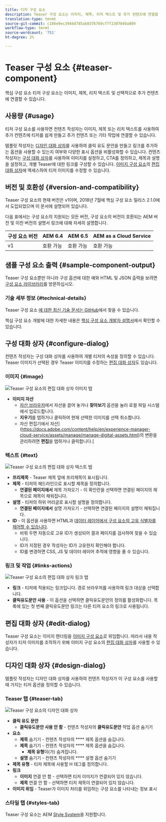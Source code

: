 ```yaml
---
title: 티저 구성 요소
description: Teaser 구성 요소는 이미지, 제목, 리치 텍스트 및 추가 컨텐츠에 연결할 수 있습니다.
translation-type: tm+mt
source-git-commit: c186e9ec3944d785ab0376769cf7f2307049a809
workflow-type: tm+mt
source-wordcount: '751'
ht-degree: 2%

---
```



# Teaser 구성 요소 {#teaser-component}

핵심 구성 요소 티저 구성 요소는 이미지, 제목, 리치 텍스트 및 선택적으로 추가 컨텐츠에 연결할 수 있습니다.

## 사용량 {#usage}

티저 구성 요소를 사용하면 컨텐츠 작성자는 이미지, 제목 또는 리치 텍스트를 사용하여 추가 컨텐츠에 티저를 쉽게 만들고 추가 컨텐츠 또는 기타 작업에 연결할 수 있습니다.

템플릿 작성자는 [디자인 대화 상자](#design-dialog)를 사용하여 클릭 유도 문안을 만들고 링크를 추가하는 옵션을 사용할 수 있는지 여부와 다양한 표시 옵션을 비활성화할 수 있습니다. 컨텐츠 작성자는 [구성 대화 상자](#configure-dialog)를 사용하여 이미지를 설정하고, CTA를 정의하고, 제목과 설명을 설정하고, 개별 Teaser에 대한 링크를 구성할 수 있습니다. [이미지 구성 요소](image.md)의 [편집 대화 상자](image.md#edit-dialog)에 액세스하여 티저 이미지를 수정할 수 있습니다.

## 버전 및 호환성 {#version-and-compatibility}

Teaser 구성 요소의 현재 버전은 v1이며, 2018년 7월에 핵심 구성 요소 릴리스 2.1.0에서 도입되었으며 이 문서에 설명되어 있습니다.

다음 표에서는 구성 요소의 지원되는 모든 버전, 구성 요소의 버전이 호환되는 AEM 버전 및 이전 버전의 설명서 링크에 대해 자세히 설명합니다.

| 구성 요소 버전 | AEM 6.4 | AEM 6.5 | AEM as a Cloud Service |
|---|---|---|---|
| v1 | 호환 가능 | 호환 가능 | 호환 가능 |

## 샘플 구성 요소 출력 {#sample-component-output}

Teaser 구성 요소뿐만 아니라 구성 옵션에 대한 예와 HTML 및 JSON 출력을 보려면 [구성 요소 라이브러리](https://adobe.com/go/aem_cmp_library_teaser)를 방문하십시오.

### 기술 세부 정보 {#technical-details}

Teaser 구성 요소 [에 대한 최신 기술 문서는 GitHub](https://adobe.com/go/aem_cmp_tech_teaser_v1)에서 찾을 수 있습니다.

핵심 구성 요소 개발에 대한 자세한 내용은 [핵심 구성 요소 개발자 설명서](/help/developing/overview.md)에서 확인할 수 있습니다.

## 구성 대화 상자 {#configure-dialog}

컨텐츠 작성자는 구성 대화 상자를 사용하여 개별 티저의 속성을 정의할 수 있습니다. Teaser 이미지가 선택된 경우 Teaser 이미지를 수정하는 [편집 대화 상자](#edit-dialog)도 있습니다.

### 이미지 {#image}

![Teaser 구성 요소의 편집 대화 상자 이미지 탭](/help/assets/teaser-edit-image.png)

* **이미지 자산**
   * [자산 브라우저](https://docs.adobe.com/content/help/en/experience-manager-cloud-service/sites/authoring/fundamentals/environment-tools.html)에서 자산을 끌어 놓거나 **찾아보기** 옵션을 눌러 로컬 파일 시스템에서 업로드합니다.
   * **지우기**&#x200B;를 탭하거나 클릭하여 현재 선택한 이미지를 선택 취소합니다.
   * 자산 편집기에서 자산](https://docs.adobe.com/content/help/en/experience-manager-cloud-service/assets/manage/manage-digital-assets.html)의 변환을 관리하려면 **편집**&#x200B;을 탭하거나 클릭합니다.[

### 텍스트 {#text}

![Teaser 구성 요소의 편집 대화 상자 텍스트 탭](/help/assets/teaser-edit-text.png)

* **프리제목**  - Teaser 제목 앞에 프리제목이 표시됩니다.
* **제목**  - 티저의 헤드라인으로 표시할 제목을 정의합니다.
   * **연결된 페이지에서**  제목 가져오기 - 이 확인란을 선택하면 연결된 페이지의 제목으로 제목이 채워집니다.
* **설명**  - 티저의 하위 머리글로 표시할 설명을 정의합니다.
   * **연결된 페이지에서**  설명 가져오기 - 선택하면 연결된 페이지의 설명이 채워집니다.
* **ID**  - 이 옵션을 사용하면 HTML과  [데이터 레이어에서 구성 요소의 고유 식별자를 제어할 수 있습니다](/help/developing/data-layer/overview.md).
   * 비워 두면 자동으로 고유 ID가 생성되어 결과 페이지를 검사하여 찾을 수 있습니다.
   * ID가 지정된 경우 작성자는 ID가 고유한지 확인해야 합니다.
   * ID를 변경하면 CSS, JS 및 데이터 레이어 추적에 영향을 줄 수 있습니다.

### 링크 및 작업 {#links-actions}

![Teaser 구성 요소의 편집 대화 상자 링크 탭](/help/assets/teaser-edit-link.png)

* **링크**  - 티저에 적용되는 링크입니다. 경로 브라우저를 사용하여 링크 대상을 선택합니다.
* **클릭유도문안 사용**  - 이 옵션을 선택하면 클릭유도문안의 정의를 활성화합니다. 목록에 있는 첫 번째 클릭유도문안 링크는 다른 티저 요소의 링크로 사용됩니다.

## 편집 대화 상자 {#edit-dialog}

Teaser 구성 요소는 이미지 렌더링을 [이미지 구성 요소](image.md)로 위임합니다. 따라서 내용 작성자가 티저 이미지를 조작하기 위해 이미지 구성 요소의 [편집 대화 상자](image.md#edit-dialog)를 사용할 수 있습니다.

## 디자인 대화 상자 {#design-dialog}

템플릿 작성자는 디자인 대화 상자를 사용하여 컨텐츠 작성자가 이 구성 요소를 사용할 때 가지는 티저 옵션을 정의할 수 있습니다.

### Teaser 탭 {#teaser-tab}

![Teaser 구성 요소의 디자인 대화 상자](/help/assets/teaser-design.png)

* **클릭 유도 문안**
   * **클릭유도문안 사용 안 함** - 컨텐츠 작성자의  **클릭유도문안** 작업 옵션 숨기기
* **요소**
   * **제목**  숨기기 - 컨텐츠 작성자의  **** 제목 옵션을 숨깁니다.
   * **제목**  숨기기 - 컨텐츠 작성자의  **** 제목 옵션을 숨깁니다.
      * **제목 유형**&#x200B;이(가) 숨겨집니다.
   * **설명**  숨기기 - 컨텐츠 작성자의  **** 설명 옵션 숨기기
* **제목 유형**  - 티저 제목에 사용할 H 태그를 정의합니다.
* **링크**
   * **이미지**  연결 안 함 - 선택하면 티저 이미지가 연결되어 있지 않습니다.
   * **제목**  연결 안 함 - 선택하면 티저 제목이 연결되어 있지 않습니다.
* **이미지 위임**  - Teaser가 이미지 처리를 위임하는 구성 요소를 나타내는 정보 표시

### 스타일 탭 {#styles-tab}

Teaser 구성 요소는 AEM [Style System](/help/get-started/authoring.md#component-styling)을 지원합니다.

